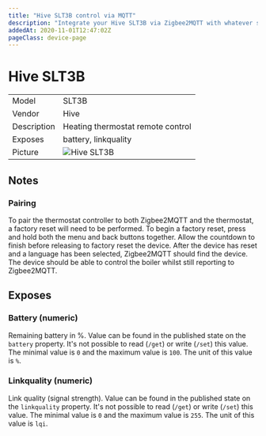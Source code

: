 ```yaml
---
title: "Hive SLT3B control via MQTT"
description: "Integrate your Hive SLT3B via Zigbee2MQTT with whatever smart home infrastructure you are using without the vendors bridge or gateway."
addedAt: 2020-11-01T12:47:02Z
pageClass: device-page
---
```


<!-- !!!! -->
<!-- ATTENTION: This file is auto-generated through docgen! -->
<!-- You can only edit the "## Notes"-Section till next h1 (#) or h2 heading (##). -->
<!-- Do NOT use h1 or h2 heading within "## Notes"-Section. -->
<!-- !!!! -->

# Hive SLT3B

|     |     |
|-----|-----|
| Model | SLT3B  |
| Vendor  | Hive  |
| Description | Heating thermostat remote control |
| Exposes | battery, linkquality |
| Picture | ![Hive SLT3B](https://www.zigbee2mqtt.io/images/devices/SLT3B.jpg) |


<!-- Notes BEGIN: You can edit here. Add "## Notes" headline if not already present. -->
## Notes


### Pairing
To pair the thermostat controller to both Zigbee2MQTT and the thermostat, a factory reset will need to be performed. To begin a factory reset, press and hold both the menu and back buttons together. Allow the countdown to finish before releasing to factory reset the device. After the device has reset and a language has been selected, Zigbee2MQTT should find the device. The device should be able to control the boiler whilst still reporting to Zigbee2MQTT.

<!-- Notes END: Do not edit below this line -->


## Exposes

### Battery (numeric)
Remaining battery in %.
Value can be found in the published state on the `battery` property.
It's not possible to read (`/get`) or write (`/set`) this value.
The minimal value is `0` and the maximum value is `100`.
The unit of this value is `%`.

### Linkquality (numeric)
Link quality (signal strength).
Value can be found in the published state on the `linkquality` property.
It's not possible to read (`/get`) or write (`/set`) this value.
The minimal value is `0` and the maximum value is `255`.
The unit of this value is `lqi`.

